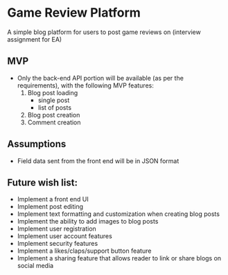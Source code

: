 # Game Review Platform
A simple blog platform for users to post game reviews on (interview assignment for EA)

## MVP
- Only the back-end API portion will be available (as per the requirements), with the following MVP features:
    1. Blog post loading
        - single post
        - list of posts
    2. Blog post creation
    3. Comment creation

## Assumptions
- Field data sent from the front end will be in JSON format

## Future wish list:
- Implement a front end UI
- Implement post editing
- Implement text formatting and customization when creating blog posts
- Implement the ability to add images to blog posts
- Implement user registration
- Implement user account features
- Implement security features
- Implement a likes/claps/support button feature
- Implement a sharing feature that allows reader to link or share blogs on social media